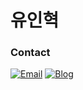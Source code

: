 # 유인혁

### Contact

[![Email](https://img.shields.io/badge/Email-Inhyeok.Yoo-FFF864.svg)](mailto:mkultra1008@gmail.com)
[![Blog](https://img.shields.io/badge/Blog-inhyeokyoo.github.io-FFF864.svg)](https://inhyeokyoo.github.io/)
